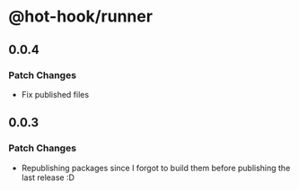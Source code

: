 # @hot-hook/runner

## 0.0.4

### Patch Changes

- Fix published files

## 0.0.3

### Patch Changes

- Republishing packages since I forgot to build them before publishing the last release :D
